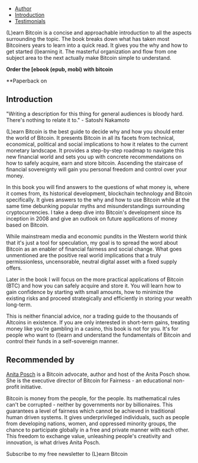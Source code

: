 -   [Author](https://learnbitcoin.link/#author)  
 -   [Introduction](https://learnbitcoin.link/#intro)  
 -   [Testimonials](https://learnbitcoin.link/#recommendation)  

(L)earn Bitcoin is a concise and approachable introduction to all the aspects surrounding the topic. The book breaks down what has taken most Bitcoiners years to learn into a quick read. It gives you the why and how to get started (l)earning it. The masterful organization and flow from one subject area to the next actually make Bitcoin simple to understand.

**Order the [ebook (epub, mobi) with bitcoin**  

**Paperback on   

## Introduction

"Writing a description for this thing for general audiences is bloody hard. There's nothing to relate it to." - Satoshi Nakamoto  

(L)earn Bitcoin is the best guide to decide why and how you should enter the world of Bitcoin. It presents Bitcoin in all its facets from technical, economical, political and social implications to how it relates to the current monetary landscape. It provides a step-by-step roadmap to navigate this new financial world and sets you up with concrete recommendations on how to safely acquire, earn and store bitcoin. Ascending the staircase of financial sovereignty will gain you personal freedom and control over your money.

In this book you will find answers to the questions of what money is, where it comes from, its historical development, blockchain technology and Bitcoin specifically. It gives answers to the why and how to use Bitcoin while at the same time debunking popular myths and misunderstandings surrounding cryptocurrencies. I take a deep dive into Bitcoin's development since its inception in 2008 and give an outlook on future applications of money based on Bitcoin.

While mainstream media and economic pundits in the Western world think that it's just a tool for speculation, my goal is to spread the word about Bitcoin as an enabler of financial fairness and social change. What goes unmentioned are the positive real world implications that a truly permissionless, uncensorable, neutral digital asset with a fixed supply offers.

Later in the book I will focus on the more practical applications of Bitcoin (BTC) and how you can safely acquire and store it. You will learn how to gain confidence by starting with small amounts, how to minimize the existing risks and proceed strategically and efficiently in storing your wealth long-term.

This is neither financial advice, nor a trading guide to the thousands of Altcoins in existence. If you are only interested in short-term gains, treating money like you're gambling in a casino, this book is not for you. It's for people who want to (l)earn and understand the fundamentals of Bitcoin and control their funds in a self-sovereign manner.

## Recommended by

[Anita Posch](https://anitaposch.com/) is a Bitcoin advocate, author and host of the Anita Posch show. She is the executive director of Bitcoin for Fairness - an educational non-profit initiative. 

Bitcoin is money from the people, for the people. Its mathematical rules can't be corrupted - neither by governments nor by billionaires. This guarantees a level of fairness which cannot be achieved in traditional human driven systems. It gives underprivileged individuals, such as people from developing nations, women, and oppressed minority groups, the chance to participate globally in a free and private manner with each other. This freedom to exchange value, unleashing people's creativity and innovation, is what drives Anita Posch.

Subscribe to my free newsletter to (L)earn Bitcoin